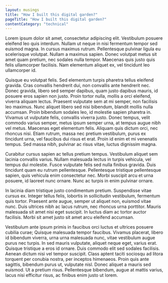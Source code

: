 ```yaml
---
layout: musings
title: "How I built this digital garden?"
pageTitle: "How I built this digital garden?"
contentCategory: "technical"
---
```


Lorem ipsum dolor sit amet, consectetur adipiscing elit. Vestibulum posuere eleifend leo quis interdum. Nullam ut neque in nisi fermentum tempor sed euismod magna. In cursus maximus rutrum. Pellentesque pulvinar ligula eu scelerisque volutpat. Nullam a maximus sapien. Donec volutpat metus sit amet quam pretium, nec sodales nulla tempor. Maecenas quis justo quis felis ullamcorper facilisis. Nam elementum aliquet ex, vel tincidunt leo ullamcorper id.

Quisque eu volutpat felis. Sed elementum turpis pharetra tellus eleifend gravida. Cras convallis hendrerit dui, non convallis ante hendrerit nec. Donec gravida, libero sed semper dapibus, quam justo dapibus mauris, id posuere eros sapien non justo. Proin tortor nulla, mollis a orci eleifend, viverra aliquam lectus. Praesent vulputate sem at mi semper, non facilisis leo maximus. Nunc aliquet libero sed nisi bibendum, blandit mollis nulla accumsan. Proin bibendum sodales leo, id molestie sapien pharetra in. Vivamus ut vulputate felis, convallis viverra justo. Donec tempus, velit commodo varius semper, metus ipsum semper urna, at tempus augue nibh vel metus. Maecenas eget elementum felis. Aliquam quis dictum orci, nec rhoncus nisi. Etiam rutrum, massa nec pretium vestibulum, purus ex tincidunt urna, vel faucibus dui risus et erat. Proin id enim et mi venenatis tempus. Sed massa nibh, pulvinar ac risus vitae, luctus dignissim magna.

Curabitur cursus sapien ac tellus pretium tempus. Vestibulum aliquet sem lacinia convallis varius. Nullam malesuada lectus in turpis vehicula, vel tempus dui molestie. Fusce vulputate felis sed nulla finibus gravida. Duis tincidunt quam eu rutrum pellentesque. Pellentesque tristique pellentesque sapien, quis vehicula enim consectetur nec. Morbi suscipit arcu et urna posuere, id laoreet nunc ornare. Nunc ac turpis in enim pulvinar ornare.

In lacinia diam tristique justo condimentum pretium. Suspendisse vitae cursus ex. Integer tellus felis, lobortis in sollicitudin vestibulum, fermentum quis tortor. Praesent ante augue, semper ut aliquet non, euismod vitae nunc. Duis ultrices nibh ac lacus rutrum, nec rhoncus urna porttitor. Mauris malesuada sit amet nisi eget suscipit. In luctus diam ac tortor auctor facilisis. Morbi sit amet justo sit amet arcu eleifend accumsan.

Vestibulum ante ipsum primis in faucibus orci luctus et ultrices posuere cubilia curae; Quisque malesuada tempor faucibus. Vivamus placerat, libero id bibendum viverra, urna urna malesuada nunc, vitae vestibulum augue purus nec turpis. In sed mauris vulputate, aliquet neque eget, varius erat. Quisque tristique a eros id ornare. Duis commodo elit sed sodales facilisis. Aenean dictum nisi vel tempor suscipit. Class aptent taciti sociosqu ad litora torquent per conubia nostra, per inceptos himenaeos. Proin quis ante sagittis, bibendum purus ut, vulputate nisl. Donec aliquet a mauris sed euismod. Ut a pretium risus. Pellentesque bibendum, augue at mattis varius, lacus nisi efficitur risus, ac finibus enim justo ut lorem.